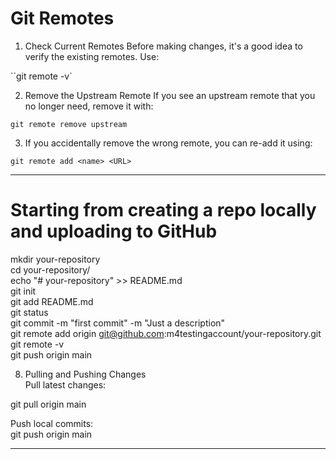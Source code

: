 # Git Remotes

1. Check Current Remotes
Before making changes, it's a good idea to verify the existing remotes. Use:

``git remote -v`

2. Remove the Upstream Remote
If you see an upstream remote that you no longer need, remove it with:

`git remote remove upstream`

3. If you accidentally remove the wrong remote, you can re-add it using:

`git remote add <name> <URL>`

-----------------

# Starting from creating a repo locally and uploading to GitHub

mkdir your-repository  
cd your-repository/  
echo "# your-repository" >> README.md  
git init  
git add README.md  
git status  
git commit -m "first commit" -m "Just a description"  
git remote add origin git@github.com:m4testingaccount/your-repository.git  
git remote -v  
git push origin main  

8. Pulling and Pushing Changes  
Pull latest changes:  

git pull origin main  

Push local commits:  
git push origin main

-----
































